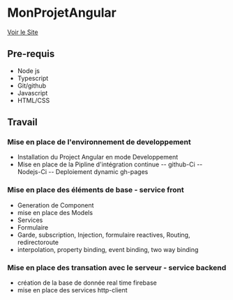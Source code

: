 # MonProjetAngular
 [Voir le Site](https://lmlouis.github.io/ripository) 

## Pre-requis
* Node js
* Typescript
* Git/github
* Javascript
* HTML/CSS

## Travail
### Mise en place de l'environnement de developpement
* Installation du Project Angular en mode Developpement
* Mise en place de la Pipline d'intégration continue
-- github-Ci
-- Nodejs-Ci
-- Deploiement dynamic gh-pages 
### Mise en place des éléments de base - service front
* Generation de Component 
* mise en place des Models
* Services 
* Formulaire 
* Garde, subscription, Injection, formulaire reactives, Routing, redirectoroute
* interpolation, property binding, event binding, two way binding
### Mise en place des transation avec le serveur - service backend
* création de la base de donnée real time firebase 
* mise en place des services http-client

